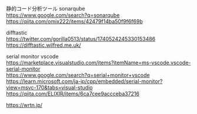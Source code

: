 静的コード分析ツール sonarqube   
https://www.google.com/search?q=sonarqube
https://qiita.com/omix222/items/42479f14ba50f9f6f69b


difftastic  
https://twitter.com/gorilla0513/status/1740524245330153486  
https://difftastic.wilfred.me.uk/  

serial monitor vscode  
https://marketplace.visualstudio.com/items?itemName=ms-vscode.vscode-serial-monitor  
https://www.google.com/search?q=serial+monitor+vscode   
https://learn.microsoft.com/ja-jp/cpp/embedded/serial-monitor?view=msvc-170&tabs=visual-studio  
https://qiita.com/ELIXIR/items/6ca7cee9accceba37216  
  
https://wrtn.jp/
